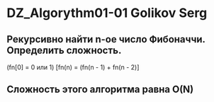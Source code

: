 # DZ_Algorythm01-01 Golikov Serg
## Рекурсивно найти n-ое число Фибоначчи. Определить сложность. 

(fn[0] = 0 или 1) [fn(n) = (fn(n - 1) + fn(n - 2)]

## Сложность этого алгоритма равна O(N)
